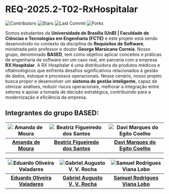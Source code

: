 # REQ-2025.2-T02-RxHospitalar

![Contributors](https://img.shields.io/github/contributors/mdsreq-fga-unb/REQ-2025.2-T02-RxHospitalar)
![Stars](https://img.shields.io/github/stars/mdsreq-fga-unb/REQ-2025.2-T02-RxHospitalar)
![Last Commit](https://img.shields.io/github/last-commit/mdsreq-fga-unb/REQ-2025.2-T02-RxHospitalar)
![Forks](https://img.shields.io/github/forks/mdsreq-fga-unb/REQ-2025.2-T02-RxHospitalar)

Somos estudantes da **Universidade de Brasília (UnB) | Faculdade de Ciências e Tecnologias em Engenharia (FCTE)** e este projeto está sendo desenvolvido no contexto da disciplina de **Requisitos de Software**, ministrada pelo professor e doutor **George Marsicano Correia**. Nosso grupo, denominado **BASED**, tem como objetivo aplicar conceitos e práticas de engenharia de software em um caso real, em parceria com a empresa **RX Hospitalar**. A RX Hospitalar é uma distribuidora de produtos médicos e oftalmológicos que enfrenta desafios significativos relacionados à gestão de dados, estoque e processos operacionais. Nesse cenário, nosso projeto busca propor e desenvolver um **sistema de gestão inteligente**, capaz de otimizar análises, reduzir riscos operacionais, melhorar a integração entre setores e apoiar a tomada de decisão estratégica, contribuindo para a modernização e eficiência da empresa.

## Integrantes do grupo BASED:
| ![Amanda de Moura](https://github.com/AmandaaMoura.png) | ![Beatriz Figueiredo dos Santos](https://github.com/BeatrizSants.png) | ![Davi Marques do Egito Coelho](https://github.com/daviegito.png) |
|:-------------------------------------------------------:|:-------------------------------------------------------------------:|:-----------------------------------------------------------------:|
| **[Amanda de Moura](https://github.com/AmandaaMoura)** | **[Beatriz Figueiredo dos Santos](https://github.com/BeatrizSants)** | **[Davi Marques do Egito Coelho](https://github.com/daviegito)** |

| ![Eduardo Oliveira Valadares](https://github.com/Tridudys.png) | ![Gabriel Augusto V. V. Rocha](https://github.com/gabrielaugusto23.png) | ![Samuel Rodrigues Viana Lobo](https://github.com/samuelvlobo.png) |
|:---------------------------------------------------------------:|:-----------------------------------------------------------------------:|:------------------------------------------------------------------:|
| **[Eduardo Oliveira Valadares](https://github.com/Tridudys)** | **[Gabriel Augusto V. V. Rocha](https://github.com/gabrielaugusto23)** | **[Samuel Rodrigues Viana Lobo](https://github.com/samuelvlobo)** |
